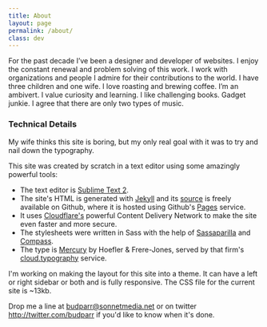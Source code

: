 ```yaml
---
title: About
layout: page
permalink: /about/
class: dev
---
```

For the past decade I’ve been a designer and developer of websites. I enjoy the constant renewal and problem solving of this work. I work with organizations and people I admire for their contributions to the world. I have three children and one wife. I love roasting and brewing coffee. I’m an ambivert. I value curiosity and learning. I like challenging books. Gadget junkie. I agree that there are only two types of music.


### Technical Details

My wife thinks this site is boring, but my only real goal with it was to try and nail down the typography.

This site was created by scratch in a text editor using some amazingly powerful tools:

- The text editor is [Sublime Text 2](http://www.sublimetext.com/).  
- The site's HTML is generated with [Jekyll](http://jekyllrb.com/) and its [source](https://github.com/budparr/budparr.github.io) is freely available on Github, where it is hosted using Github's [Pages](pages.github.com) service.
- It uses [Cloudflare's](https://www.cloudflare.com) powerful Content Delivery Network to make the site even faster and more secure.  
- The stylesheets were written in Sass with the help of [Sassaparilla](http://sass.fffunction.co/) and [Compass](http://compass-style.org/).
- The type is [Mercury](http://www.typography.com/fonts/mercury-text/overview/) by Hoefler & Frere-Jones, served by that firm's [cloud.typography](http://www.typography.com/cloud/welcome/) service.  

I'm working on making the layout for this site into a theme. It can have a left or right sidebar or both and is fully responsive. The CSS file for the current site is ~13kb.

Drop me a line at budparr@sonnetmedia.net or on twitter <http://twitter.com/budparr> if you'd like to know when it's done.
